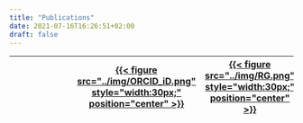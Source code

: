 ```yaml
---
title: "Publications"
date: 2021-07-16T16:26:51+02:00
draft: false
---
```






| | | | | | | | [{{< figure src="../img/ORCID_iD.png" style="width:30px;" position="center" >}}](https://orcid.org/0000-0002-5674-424X)  |  [{{< figure src="../img/RG.png" style="width:30px;" position="center" >}}](https://www.researchgate.net/profile/Matthew-Flood-3)  |  [{{< figure src="../img/GS.png" style="width:30px;" position="center" >}}](https://scholar.google.com/citations?user=bimxEBUAAAAJ&hl)  |   [{{< figure src="../img/Publons.png" style="width:30px;" position="center" >}}](https://publons.com/researcher/3408315/matthew-w-flood/)  | | | | | | | |
|----|----|----|----|----|----|----|----|----|----|----|----|----|----|----|----|----|----|






